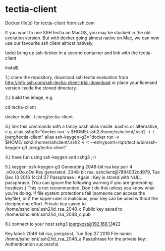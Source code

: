 # tectia-client
Docker file(s) for tectia-client from ssh.com

If you want to use SSH tectia on MacOS, you may be stucked in the old evolution version. But with docker going almost native on Mac, we can now use our favourite ssh client almost natively.

todo) 
bring up ssh-broker in a second container and link with the tectia-client

install)

1.) clone the repository, download ssh tectia evaluation from http://info.ssh.com/ssh-tectia-client-trial-download or place your licensed version inside the cloned directory.

2.) build the image, e.g.

cd tectia-client

docker build -t joerg/tectia-client .

3.) link this commands with a fancy bash alias inside .bashrc or alternative, e.g.
alias sshg3="docker run -v $HOME/.ssh2:/home/sshclient/.ssh2 -i -t joerg/tectia-client"
alias ssh-keygen-g3="docker run -v $HOME/.ssh2:/home/sshclient/.ssh2 -i -t --entrypoint=/opt/tectia/bin/ssh-keygen-g3 joerg/tectia-client"

4.) have fun using ssh-keygen and sshg3 ;-)

5.) keygen:
ssh-keygen-g3 
Generating 2048-bit rsa key pair
   4 .oOo.oOo.oOo
Key generated.
2048-bit rsa, sshclient@7894932cd979, Tue Dec 13 2016 14:24:37
Passphrase : 
Again      : 
Key is stored with NULL passphrase.
 (You can ignore the following warning if you are generating hostkeys.)
 This is not recommended.
 Don't do this unless you know what you're doing.
 If file system protections fail (someone can access the keyfile), 
 or if the super-user is malicious, your key can be used without 
 the deciphering effort.
Private key saved to /home/sshclient/.ssh2/id_rsa_2048_c
Public key saved to /home/sshclient/.ssh2/id_rsa_2048_c.pub

6.) connect to your host
sshg3 joergkost@192.168.1.1#22

Key label: 2048-bit rsa, joergkost, Tue Sep 27 2016
File name: /home/sshclient/.ssh2/id_rsa_2048_a
Passphrase for the private key: 
Authentication successful.





